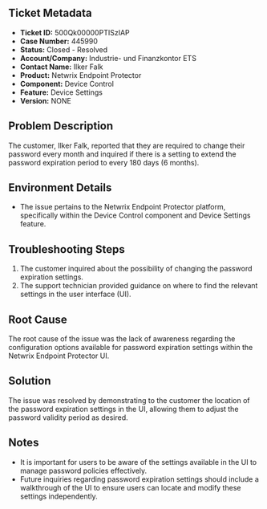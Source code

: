 ## Ticket Metadata
- **Ticket ID:** 500Qk00000PTISzIAP
- **Case Number:** 445990
- **Status:** Closed - Resolved
- **Account/Company:** Industrie- und Finanzkontor ETS
- **Contact Name:** Ilker Falk
- **Product:** Netwrix Endpoint Protector
- **Component:** Device Control
- **Feature:** Device Settings
- **Version:** NONE

## Problem Description
The customer, Ilker Falk, reported that they are required to change their password every month and inquired if there is a setting to extend the password expiration period to every 180 days (6 months).

## Environment Details
- The issue pertains to the Netwrix Endpoint Protector platform, specifically within the Device Control component and Device Settings feature.

## Troubleshooting Steps
1. The customer inquired about the possibility of changing the password expiration settings.
2. The support technician provided guidance on where to find the relevant settings in the user interface (UI).

## Root Cause
The root cause of the issue was the lack of awareness regarding the configuration options available for password expiration settings within the Netwrix Endpoint Protector UI.

## Solution
The issue was resolved by demonstrating to the customer the location of the password expiration settings in the UI, allowing them to adjust the password validity period as desired.

## Notes
- It is important for users to be aware of the settings available in the UI to manage password policies effectively.
- Future inquiries regarding password expiration settings should include a walkthrough of the UI to ensure users can locate and modify these settings independently.